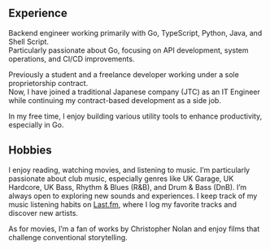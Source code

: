 ## Experience  
Backend engineer working primarily with Go, TypeScript, Python, Java, and Shell Script.  
Particularly passionate about Go, focusing on API development, system operations, and CI/CD improvements.    

Previously a student and a freelance developer working under a sole proprietorship contract.  
Now, I have joined a traditional Japanese company (JTC) as an IT Engineer while continuing my contract-based development as a side job.    

In my free time, I enjoy building various utility tools to enhance productivity, especially in Go.



## Hobbies
I enjoy reading, watching movies, and listening to music. I’m particularly passionate about club music, especially genres like UK Garage, UK Hardcore, UK Bass, Rhythm & Blues (R&B), and Drum & Bass (DnB). I’m always open to exploring new sounds and experiences. I keep track of my music listening habits on [Last.fm](https://www.last.fm/ja/user/shiyui), where I log my favorite tracks and discover new artists.

As for movies, I’m a fan of works by Christopher Nolan and enjoy films that challenge conventional storytelling.
